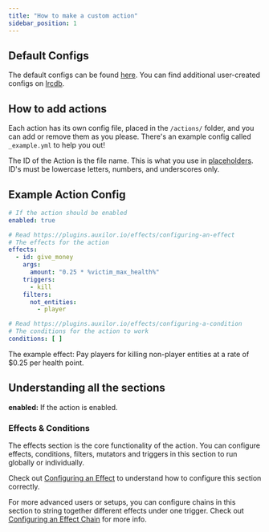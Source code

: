 ```yaml
---
title: "How to make a custom action"
sidebar_position: 1
---
```


## Default Configs

The default configs can be found [here](https://github.com/Auxilor/Actions/blob/master/eco-core/core-plugin/src/main/resources/actions/).
You can find additional user-created configs on [lrcdb](https://lrcdb.auxilor.io/).

## How to add actions

Each action has its own config file, placed in the `/actions/` folder, and you can add or remove them as you please. There's an example config called `_example.yml` to help you out!

The ID of the Action is the file name. This is what you use in [placeholders](https://plugins.auxilor.io/actions/placeholderapi).
ID's must be lowercase letters, numbers, and underscores only.

## Example Action Config

```yaml
# If the action should be enabled
enabled: true

# Read https://plugins.auxilor.io/effects/configuring-an-effect
# The effects for the action
effects:
  - id: give_money
    args:
      amount: "0.25 * %victim_max_health%"
    triggers:
      - kill
    filters:
      not_entities:
        - player

# Read https://plugins.auxilor.io/effects/configuring-a-condition
# The conditions for the action to work
conditions: [ ]
```
The example effect: Pay players for killing non-player entities at a rate of $0.25 per health point.

## Understanding all the sections

**enabled:** If the action is enabled.

### Effects & Conditions

The effects section is the core functionality of the action. You can configure effects, conditions, filters, mutators and triggers in this section to run globally or individually.

Check out [Configuring an Effect](https://plugins.auxilor.io/effects/configuring-an-effect) to understand how to configure this section correctly.

For more advanced users or setups, you can configure chains in this section to string together different effects under one trigger. Check out [Configuring an Effect Chain](https://plugins.auxilor.io/effects/configuring-a-chain) for more info.
